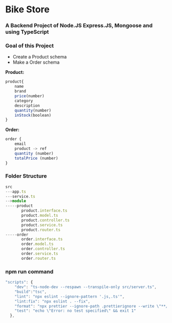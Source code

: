 # Bike Store


### A Backend Project of Node.JS Express.JS, Mongoose and using TypeScript
### Goal of this Project
- Create a Product schema
- Make a Order schema

**Product:**
```typescript
product{
    name
    brand
    price(number)
    category
    description
    quantity(number)
    inStock(boolean)
}
```

**Order:**
```typescript
order {
    email
    product -> ref
    quantity (number)
    totalPrice (number)
}
```

### **Folder Structure**

```typescript
src
---app.ts
---service.ts
-->module
-----product
       product.interface.ts
       product.model.ts
       product.controller.ts
       product.service.ts
       product.router.ts
-----order
       order.interface.ts
       order.model.ts
       order.controller.ts
       order.service.ts
       order.router.ts
```

### npm run command
``` typescript
"scripts": {
    "dev": "ts-node-dev --respawn --transpile-only src/server.ts",
    "build":"tsc",
    "lint": "npx eslint --ignore-pattern '.js,.ts'",
    "lint:fix": "npx eslint . --fix",
    "format": "npx prettier --ignore-path .prettierignore --write \"**/*.{js,ts,json}\"",
    "test": "echo \"Error: no test specified\" && exit 1"
  },
```

